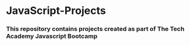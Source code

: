 # JavaScript-Projects

### This repository contains projects created as part of The Tech Academy Javascript Bootcamp
